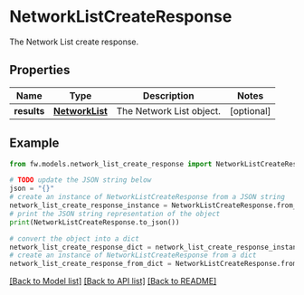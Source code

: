 # NetworkListCreateResponse

The Network List create response.

## Properties

Name | Type | Description | Notes
------------ | ------------- | ------------- | -------------
**results** | [**NetworkList**](NetworkList.md) | The Network List object. | [optional] 

## Example

```python
from fw.models.network_list_create_response import NetworkListCreateResponse

# TODO update the JSON string below
json = "{}"
# create an instance of NetworkListCreateResponse from a JSON string
network_list_create_response_instance = NetworkListCreateResponse.from_json(json)
# print the JSON string representation of the object
print(NetworkListCreateResponse.to_json())

# convert the object into a dict
network_list_create_response_dict = network_list_create_response_instance.to_dict()
# create an instance of NetworkListCreateResponse from a dict
network_list_create_response_from_dict = NetworkListCreateResponse.from_dict(network_list_create_response_dict)
```
[[Back to Model list]](../README.md#documentation-for-models) [[Back to API list]](../README.md#documentation-for-api-endpoints) [[Back to README]](../README.md)


